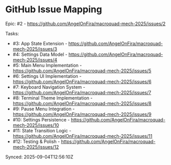 # GitHub Issue Mapping

Epic: #2 - https://github.com/AngelOnFira/macroquad-mech-2025/issues/2

Tasks:
- #3: App State Extension - https://github.com/AngelOnFira/macroquad-mech-2025/issues/3
- #4: Settings Data Model - https://github.com/AngelOnFira/macroquad-mech-2025/issues/4
- #5: Main Menu Implementation - https://github.com/AngelOnFira/macroquad-mech-2025/issues/5
- #6: Settings UI Implementation - https://github.com/AngelOnFira/macroquad-mech-2025/issues/6
- #7: Keyboard Navigation System - https://github.com/AngelOnFira/macroquad-mech-2025/issues/7
- #8: Terminal Theme Implementation - https://github.com/AngelOnFira/macroquad-mech-2025/issues/8
- #9: Pause Menu Integration - https://github.com/AngelOnFira/macroquad-mech-2025/issues/9
- #10: Settings Persistence - https://github.com/AngelOnFira/macroquad-mech-2025/issues/10
- #11: State Transition Logic - https://github.com/AngelOnFira/macroquad-mech-2025/issues/11
- #12: Testing & Polish - https://github.com/AngelOnFira/macroquad-mech-2025/issues/12

Synced: 2025-09-04T12:56:10Z